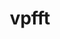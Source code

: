 ---
title: "vpfft"
layout: cache
categories: [package, develop]
meta: {"versions": ["develop"], "compilers": ["gcc@=7.3.1"], "oss": ["amzn2"], "platforms": ["linux"], "targets": ["aarch64", "neoverse_n1", "x86_64_v3"], "stacks": ["aws-ahug", "aws-ahug-aarch64"], "num_specs": 18, "num_specs_by_stack": {"aws-ahug-aarch64": 16, "aws-ahug": 2}}
spec_details: [{"hash": "ihkryeyovg5k4kypky2d3jzueh5dyldu", "compiler": "gcc@=7.3.1", "versions": ["develop"], "os": "amzn2", "platform": "linux", "target": "aarch64", "variants": ["build_system=makefile"], "stacks": ["aws-ahug-aarch64"], "size": "-", "tarball": "https://binaries.spack.io/develop/build_cache/linux-amzn2-aarch64/gcc-7.3.1/vpfft-develop/linux-amzn2-aarch64-gcc-7.3.1-vpfft-develop-ihkryeyovg5k4kypky2d3jzueh5dyldu.spack"}, {"hash": "ofubbmwxcjncidqwqhobsci5sj2lhego", "compiler": "gcc@=7.3.1", "versions": ["develop"], "os": "amzn2", "platform": "linux", "target": "aarch64", "variants": ["build_system=makefile"], "stacks": ["aws-ahug-aarch64"], "size": "-", "tarball": "https://binaries.spack.io/develop/build_cache/linux-amzn2-aarch64/gcc-7.3.1/vpfft-develop/linux-amzn2-aarch64-gcc-7.3.1-vpfft-develop-ofubbmwxcjncidqwqhobsci5sj2lhego.spack"}, {"hash": "7qdc63jn7gmubp3a3liariprarfublcx", "compiler": "gcc@=7.3.1", "versions": ["develop"], "os": "amzn2", "platform": "linux", "target": "aarch64", "variants": ["build_system=makefile"], "stacks": ["aws-ahug-aarch64"], "size": "-", "tarball": "https://binaries.spack.io/develop/build_cache/linux-amzn2-aarch64/gcc-7.3.1/vpfft-develop/linux-amzn2-aarch64-gcc-7.3.1-vpfft-develop-7qdc63jn7gmubp3a3liariprarfublcx.spack"}, {"hash": "hob4zonlwrdyulsrfrfpxjyf7iznskui", "compiler": "gcc@=7.3.1", "versions": ["develop"], "os": "amzn2", "platform": "linux", "target": "aarch64", "variants": ["build_system=makefile"], "stacks": ["aws-ahug-aarch64"], "size": "-", "tarball": "https://binaries.spack.io/develop/build_cache/linux-amzn2-aarch64/gcc-7.3.1/vpfft-develop/linux-amzn2-aarch64-gcc-7.3.1-vpfft-develop-hob4zonlwrdyulsrfrfpxjyf7iznskui.spack"}, {"hash": "qbhgozsrczzlmngartok36xadrptpy4a", "compiler": "gcc@=7.3.1", "versions": ["develop"], "os": "amzn2", "platform": "linux", "target": "aarch64", "variants": ["build_system=makefile"], "stacks": ["aws-ahug-aarch64"], "size": "-", "tarball": "https://binaries.spack.io/develop/build_cache/linux-amzn2-aarch64/gcc-7.3.1/vpfft-develop/linux-amzn2-aarch64-gcc-7.3.1-vpfft-develop-qbhgozsrczzlmngartok36xadrptpy4a.spack"}, {"hash": "mi4tdwfllofoimcjqundzri3mdf4krdt", "compiler": "gcc@=7.3.1", "versions": ["develop"], "os": "amzn2", "platform": "linux", "target": "aarch64", "variants": ["build_system=makefile"], "stacks": ["aws-ahug-aarch64"], "size": "-", "tarball": "https://binaries.spack.io/develop/build_cache/linux-amzn2-aarch64/gcc-7.3.1/vpfft-develop/linux-amzn2-aarch64-gcc-7.3.1-vpfft-develop-mi4tdwfllofoimcjqundzri3mdf4krdt.spack"}, {"hash": "s3j4vajicj2jg62u7udu3ggttuehffgz", "compiler": "gcc@=7.3.1", "versions": ["develop"], "os": "amzn2", "platform": "linux", "target": "aarch64", "variants": ["build_system=makefile"], "stacks": ["aws-ahug-aarch64"], "size": "-", "tarball": "https://binaries.spack.io/develop/build_cache/linux-amzn2-aarch64/gcc-7.3.1/vpfft-develop/linux-amzn2-aarch64-gcc-7.3.1-vpfft-develop-s3j4vajicj2jg62u7udu3ggttuehffgz.spack"}, {"hash": "ohlpbwbrntjm3ozpwsq4ijzmcpbttnyl", "compiler": "gcc@=7.3.1", "versions": ["develop"], "os": "amzn2", "platform": "linux", "target": "aarch64", "variants": ["build_system=makefile"], "stacks": ["aws-ahug-aarch64"], "size": "-", "tarball": "https://binaries.spack.io/develop/build_cache/linux-amzn2-aarch64/gcc-7.3.1/vpfft-develop/linux-amzn2-aarch64-gcc-7.3.1-vpfft-develop-ohlpbwbrntjm3ozpwsq4ijzmcpbttnyl.spack"}, {"hash": "uskzc3h7hatnpcz6nqfkeyaah2aaln7a", "compiler": "gcc@=7.3.1", "versions": ["develop"], "os": "amzn2", "platform": "linux", "target": "neoverse_n1", "variants": ["build_system=makefile"], "stacks": ["aws-ahug-aarch64"], "size": "-", "tarball": "https://binaries.spack.io/develop/build_cache/linux-amzn2-neoverse_n1/gcc-7.3.1/vpfft-develop/linux-amzn2-neoverse_n1-gcc-7.3.1-vpfft-develop-uskzc3h7hatnpcz6nqfkeyaah2aaln7a.spack"}, {"hash": "zfhuudaz5odr22zbepcrk2beu2tqxa2u", "compiler": "gcc@=7.3.1", "versions": ["develop"], "os": "amzn2", "platform": "linux", "target": "neoverse_n1", "variants": ["build_system=makefile"], "stacks": ["aws-ahug-aarch64"], "size": "-", "tarball": "https://binaries.spack.io/develop/build_cache/linux-amzn2-neoverse_n1/gcc-7.3.1/vpfft-develop/linux-amzn2-neoverse_n1-gcc-7.3.1-vpfft-develop-zfhuudaz5odr22zbepcrk2beu2tqxa2u.spack"}, {"hash": "2tk7imzhc7rh3x2azo3w2fkbf7kt5fqo", "compiler": "gcc@=7.3.1", "versions": ["develop"], "os": "amzn2", "platform": "linux", "target": "neoverse_n1", "variants": ["build_system=makefile"], "stacks": ["aws-ahug-aarch64"], "size": "-", "tarball": "https://binaries.spack.io/develop/build_cache/linux-amzn2-neoverse_n1/gcc-7.3.1/vpfft-develop/linux-amzn2-neoverse_n1-gcc-7.3.1-vpfft-develop-2tk7imzhc7rh3x2azo3w2fkbf7kt5fqo.spack"}, {"hash": "qiecks2jf6br52vlz4jedu2u3vlhdzl3", "compiler": "gcc@=7.3.1", "versions": ["develop"], "os": "amzn2", "platform": "linux", "target": "neoverse_n1", "variants": ["build_system=makefile"], "stacks": ["aws-ahug-aarch64"], "size": "-", "tarball": "https://binaries.spack.io/develop/build_cache/linux-amzn2-neoverse_n1/gcc-7.3.1/vpfft-develop/linux-amzn2-neoverse_n1-gcc-7.3.1-vpfft-develop-qiecks2jf6br52vlz4jedu2u3vlhdzl3.spack"}, {"hash": "mt5t2izz4w5vxsaz2yt4vzroywswngpv", "compiler": "gcc@=7.3.1", "versions": ["develop"], "os": "amzn2", "platform": "linux", "target": "neoverse_n1", "variants": ["build_system=makefile"], "stacks": ["aws-ahug-aarch64"], "size": "-", "tarball": "https://binaries.spack.io/develop/build_cache/linux-amzn2-neoverse_n1/gcc-7.3.1/vpfft-develop/linux-amzn2-neoverse_n1-gcc-7.3.1-vpfft-develop-mt5t2izz4w5vxsaz2yt4vzroywswngpv.spack"}, {"hash": "52bsnyl6bfvxk2v4newhwgsvfbkjghnf", "compiler": "gcc@=7.3.1", "versions": ["develop"], "os": "amzn2", "platform": "linux", "target": "neoverse_n1", "variants": ["build_system=makefile"], "stacks": ["aws-ahug-aarch64"], "size": "-", "tarball": "https://binaries.spack.io/develop/build_cache/linux-amzn2-neoverse_n1/gcc-7.3.1/vpfft-develop/linux-amzn2-neoverse_n1-gcc-7.3.1-vpfft-develop-52bsnyl6bfvxk2v4newhwgsvfbkjghnf.spack"}, {"hash": "cdqe2meolhqkjdk3w4alq7x5povs5z5r", "compiler": "gcc@=7.3.1", "versions": ["develop"], "os": "amzn2", "platform": "linux", "target": "neoverse_n1", "variants": ["build_system=makefile"], "stacks": ["aws-ahug-aarch64"], "size": "-", "tarball": "https://binaries.spack.io/develop/build_cache/linux-amzn2-neoverse_n1/gcc-7.3.1/vpfft-develop/linux-amzn2-neoverse_n1-gcc-7.3.1-vpfft-develop-cdqe2meolhqkjdk3w4alq7x5povs5z5r.spack"}, {"hash": "2fdgfgpub7m2sb6varhh757rsexhb7tu", "compiler": "gcc@=7.3.1", "versions": ["develop"], "os": "amzn2", "platform": "linux", "target": "neoverse_n1", "variants": ["build_system=makefile"], "stacks": ["aws-ahug-aarch64"], "size": "-", "tarball": "https://binaries.spack.io/develop/build_cache/linux-amzn2-neoverse_n1/gcc-7.3.1/vpfft-develop/linux-amzn2-neoverse_n1-gcc-7.3.1-vpfft-develop-2fdgfgpub7m2sb6varhh757rsexhb7tu.spack"}, {"hash": "2j2gs4dx5bsc6wrrpok2zsp4izhwf22a", "compiler": "gcc@=7.3.1", "versions": ["develop"], "os": "amzn2", "platform": "linux", "target": "x86_64_v3", "variants": ["build_system=makefile"], "stacks": ["aws-ahug"], "size": "-", "tarball": "https://binaries.spack.io/develop/build_cache/linux-amzn2-x86_64_v3/gcc-7.3.1/vpfft-develop/linux-amzn2-x86_64_v3-gcc-7.3.1-vpfft-develop-2j2gs4dx5bsc6wrrpok2zsp4izhwf22a.spack"}, {"hash": "zkun7dzof55i7i76fanwcmuv5ab6rg3o", "compiler": "gcc@=7.3.1", "versions": ["develop"], "os": "amzn2", "platform": "linux", "target": "x86_64_v3", "variants": ["build_system=makefile"], "stacks": ["aws-ahug"], "size": "-", "tarball": "https://binaries.spack.io/develop/build_cache/linux-amzn2-x86_64_v3/gcc-7.3.1/vpfft-develop/linux-amzn2-x86_64_v3-gcc-7.3.1-vpfft-develop-zkun7dzof55i7i76fanwcmuv5ab6rg3o.spack"}]
---